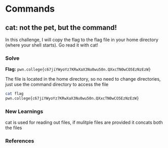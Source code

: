 # Commands

## cat: not the pet, but the command!
In this challenge, I will copy the flag to the flag file in your home directory (where your shell starts). Go read it with cat!

### Solve
**Flag:** `pwn.college{c67jiYWyoYz7KRwXaX3Nu0wu50n.QXxcTN0wCO5EzNzEzW}`

The file is located in the home directory, so no need to change directories, just use the command directory to access the file

```bash
cat flag
pwn.college{c67jiYWyoYz7KRwXaX3Nu0wu50n.QXxcTN0wCO5EzNzEzW}
```

### New Learnings
cat is used for reading out files, if mulitple files are provided it concats both the files

### References 

